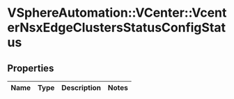 # VSphereAutomation::VCenter::VcenterNsxEdgeClustersStatusConfigStatus

## Properties
Name | Type | Description | Notes
------------ | ------------- | ------------- | -------------


